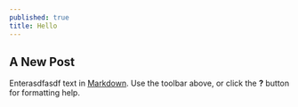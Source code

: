 ```yaml
---
published: true
title: Hello
---
```


## A New Post

Enterasdfasdf text in [Markdown](http://daringfireball.net/projects/markdown/). Use the toolbar above, or click the **?** button for formatting help.
